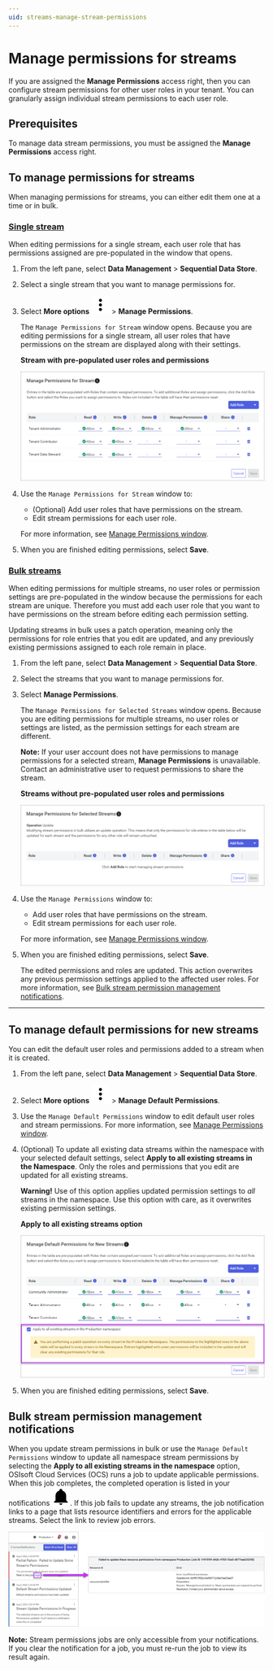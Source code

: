 ```yaml
---
uid: streams-manage-stream-permissions
---
```


# Manage permissions for streams

If you are assigned the **Manage Permissions** access right, then you can configure stream permissions for other user roles in your tenant. You can granularly assign individual stream permissions to each user role.

## Prerequisites

To manage data stream permissions, you must be assigned the **Manage Permissions** access right.

## To manage permissions for streams

When managing permissions for streams, you can either edit them one at a time or in bulk.

### [Single stream](#tab/tabid-1)

When editing permissions for a single stream, each user role that has permissions assigned are pre-populated in the window that opens.

1. From the left pane, select **Data Management** > **Sequential Data Store**.

1. Select a single stream that you want to manage permissions for.

1. Select **More options** ![More options icon](../../../_icons/default/dots-vertical.svg) > **Manage Permissions**.  

    The `Manage Permissions for Stream` window opens. Because you are editing permissions for a single stream, all user roles that have permissions on the stream are displayed along with their settings.

    **Stream with pre-populated user roles and permissions**

    ![Manage Permissions for Stream](../images/manage-stream-permissions-single-stream.png)

1. Use the `Manage Permissions for Stream` window to:

    - (Optional) Add user roles that have permissions on the stream.
    - Edit stream permissions for each user role.

    For more information, see [Manage Permissions window](xref:permissions-management#manage-permissions-window).

1. When you are finished editing permissions, select **Save**.

### [Bulk streams](#tab/tabid-2)

When editing permissions for multiple streams, no user roles or permission settings are pre-populated in the window because the permissions for each stream are unique. Therefore you must add each user role that you want to have permissions on the stream before editing each permission setting.

Updating streams in bulk uses a patch operation, meaning only the permissions for role entries that you edit are updated, and any previously existing permissions assigned to each role remain in place.

1. From the left pane, select **Data Management** > **Sequential Data Store**.

1. Select the streams that you want to manage permissions for.

1. Select **Manage Permissions**.

    The `Manage Permissions for Selected Streams` window opens. Because you are editing permissions for multiple streams, no user roles or settings are listed, as the permission settings for each stream are different.
    
    **Note:** If your user account does not have permissions to manage permissions for a selected stream, **Manage Permissions** is unavailable. Contact an administrative user to request permissions to share the stream.  

    **Streams without pre-populated user roles and permissions**
    
    ![Manage Permissions for Selected Streams](../images/manage-stream-permissions-bulk.png)

1. Use the `Manage Permissions` window to:

    - Add user roles that have permissions on the stream.
    - Edit stream permissions for each user role.

    For more information, see [Manage Permissions window](xref:permissions-management#manage-permissions-window).

1. When you are finished editing permissions, select **Save**.

    The edited permissions and roles are updated. This action overwrites any previous permission settings applied to the affected user roles. For more information, see [Bulk stream permission management notifications](#bulk-stream-permission-management-notifications).

***

## To manage default permissions for new streams

You can edit the default user roles and permissions added to a stream when it is created.

1. From the left pane, select **Data Management** > **Sequential Data Store**.

1. Select **More options** ![More options icon](../../../_icons/default/dots-vertical.svg) > **Manage Default Permissions**.

1. Use the `Manage Default Permissions` window to edit default user roles and stream permissions. For more information, see [Manage Permissions window](xref:permissions-management#manage-permissions-window).

1. (Optional) To update all existing data streams within the namespace with your selected default settings, select **Apply to all existing streams in the Namespace**. Only the roles and permissions that you edit are updated for all existing streams.

	**Warning!** Use of this option applies updated permission settings to *all* streams in the namespace. Use this option with care, as it overwrites existing permission settings.

    **Apply to all existing streams option**

    ![Apply to all existing streams](../images/apply-to-all-existing-streams.png)

1. When you are finished editing permissions, select **Save**.

## Bulk stream permission management notifications

When you update stream permissions in bulk or use the `Manage Default Permissions` window to update all namespace stream permissions by selecting the **Apply to all existing streams in the namespace** option, OSIsoft Cloud Services (OCS) runs a job to update applicable permissions. When this job completes, the completed operation is listed in your notifications ![notifications](../../../_icons/default/bell.svg). If this job fails to update any streams, the job notification links to a page that lists resource identifiers and errors for the applicable streams. Select the link to review job errors.

![Open jobs page](../images/notifications-jobs.png)

**Note:** Stream permissions jobs are only accessible from your notifications. If you clear the notification for a job, you must re-run the job to view its result again.